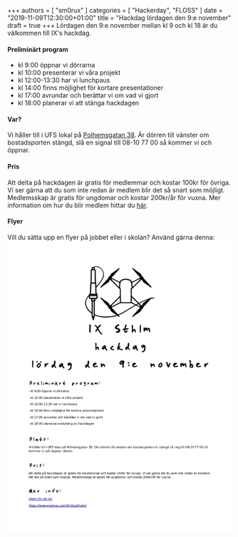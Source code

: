 +++
authors = [ "sm0rux" ]
categories = [ "Hackerday", "FLOSS" ]
date = "2019-11-09T12:30:00+01:00"
title = "Hackdag lördagen den 9:e november"
draft = true
+++
Lördagen den 9:e november mellan kl 9 och kl 18 är du välkommen till IX's hackdag.
#### Preliminärt program
* kl 9:00 öppnar vi dörrarna
* kl 10:00 presenterar vi våra projekt
* kl 12:00-13:30 har vi lunchpaus
* kl 14:00 finns möjlighet för kortare presentationer
* kl 17:00 avrundar och berättar vi om vad vi gjort
* kl 18:00 planerar vi att stänga hackdagen
#### Var?
Vi håller till i UFS lokal på [Polhemsgatan 38](/about/#besök-oss). Är dörren till vänster om bostadsporten stängd, slå en signal till 08-10 77 00 så kommer vi och öppnar.
#### Pris
Att delta på hackdagen är gratis för medlemmar och kostar 100kr för övriga. Vi ser gärna att du som inte redan är medlem blir det så snart som möjligt. Medlemsskap är gratis för ungdomar och kostar 200kr/år för vuxna. Mer information om hur du blir medlem hittar du [här](/membership/).
#### Flyer
Vill du sätta upp en flyer på jobbet eller i skolan? Använd gärna denna:
![Flyer](/img/2019-november-hackdag/invitation.png)
